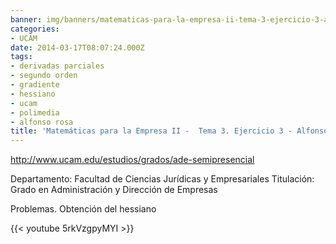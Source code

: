 ```yaml
---
banner: img/banners/matematicas-para-la-empresa-ii-tema-3-ejercicio-3-alfonso-rosa.jpg
categories:
- UCAM
date: 2014-03-17T08:07:24.000Z
tags:
- derivadas parciales
- segundo orden
- gradiente
- hessiano
- ucam
- polimedia
- alfonso rosa
title: 'Matemáticas para la Empresa II -  Tema 3. Ejercicio 3 - Alfonso Rosa'
---
```


http://www.ucam.edu/estudios/grados/ade-semipresencial

Departamento: Facultad de Ciencias Jurídicas y Empresariales
Titulación: Grado en Administración y Dirección de Empresas

Problemas. Obtención del hessiano

{{< youtube 5rkVzgpyMYI >}}
